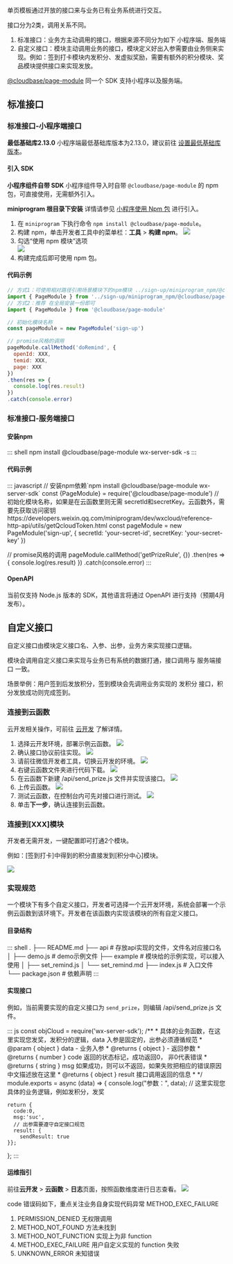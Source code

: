 单页模板通过开放的接口来与业务已有业务系统进行交互。

接口分为2类，调用关系不同。
1. 标准接口：业务方主动调用的接口，根据来源不同分为如下 小程序端、服务端
2. 自定义接口：模块主动调用业务的接口，模块定义好出入参需要由业务侧来实现。例如：签到打卡模块内发积分、发虚拟奖励，需要有额外的积分模块、奖品模块提供接口来实现发放。


[@cloudbase/page-module](https://www.npmjs.com/package/@cloudbase/page-module) 同一个 SDK 支持小程序以及服务端。

## 标准接口
### 标准接口-小程序端接口

**最低基础库2.13.0**
小程序端最低基础库版本为2.13.0，建议前往 [设置最低基础库版本](https://developers.weixin.qq.com/miniprogram/dev/framework/compatibility.html#%E8%AE%BE%E7%BD%AE%E6%9C%80%E4%BD%8E%E5%9F%BA%E7%A1%80%E5%BA%93%E7%89%88%E6%9C%AC)。

#### 引入 SDK

**小程序组件自带 SDK**
小程序组件导入时自带 `@cloudbase/page-module` 的 npm 包，可直接使用，无需额外引入。

**miniprogram 根目录下安装**
详情请参见 [小程序使用 Npm 包](https://developers.weixin.qq.com/miniprogram/dev/devtools/npm.html) 进行引入。

1. 在 `miniprogram` 下执行命令 `npm install @cloudbase/page-module`。
2. 构建 npm，单击开发者工具中的菜单栏：**工具** > **构建 npm**。
![](https://res.wx.qq.com/wxdoc/dist/assets/img/construction.408e13ae.png)
3. 勾选“使用 npm 模块”选项  
![](https://qcloudimg.tencent-cloud.cn/raw/1c8368a115ad0b17c8eaa31e93296ff3.png)
4. 构建完成后即可使用 npm 包。

#### 代码示例
```js
// 方式1：可使用相对路径引用场景模块下的npm模块 ../sign-up/miniprogram_npm/@cloudbase/page-module
import { PageModule } from '../sign-up/miniprogram_npm/@cloudbase/page-module'
// 方式2：推荐 在全局安装一份即可 
import { PageModule } from '@cloudbase/page-module'

// 初始化模块名称
const pageModule = new PageModule('sign-up')

// promise风格的调用
pageModule.callMethod('doRemind', {
  openId: XXX,
  temid: XXX,
  page: XXX
})
.then(res => {
  console.log(res.result)
})
.catch(console.error)
```

###  标准接口-服务端接口
#### 安装npm
<dx-codeblock>
:::  shell
npm install @cloudbase/page-module wx-server-sdk -s
:::
</dx-codeblock>


#### 代码示例
<dx-codeblock>
:::  javascript
// 安装npm依赖`npm install @cloudbase/page-module wx-server-sdk`
const {PageModule} = require('@cloudbase/page-module')
// 初始化模块名称，如果是在云函数里则无需 secretId和secretKey。云函数外，需要先获取访问密钥 https://developers.weixin.qq.com/miniprogram/dev/wxcloud/reference-http-api/utils/getQcloudToken.html
const pageModule = new PageModule('sign-up', {
    secretId: 'your-secret-id',
    secretKey: 'your-secret-key'
})

// promise风格的调用
pageModule.callMethod('getPrizeRule', {})
.then(res => {
  console.log(res.result)
})
.catch(console.error)
:::
</dx-codeblock>

#### OpenAPI
当前仅支持 Node.js 版本的 SDK，其他语言将通过 OpenAPI 进行支持（预期4月发布）。



## 自定义接口
自定义接口由模块定义接口名、入参、出参，业务方来实现接口逻辑。

模块会调用自定义接口来实现与业务已有系统的数据打通，接口调用与 服务端接口 一致。

场景举例：用户签到后发放积分，签到模块会先调用业务实现的 发积分 接口，积分发放成功则完成签到。

### 连接到云函数
云开发相关操作，可前往 [云开发](https://developers.weixin.qq.com/miniprogram/dev/wxcloud/basis/getting-started.html) 了解详情。

1. 选择云开发环境，部署示例云函数。
![](https://qcloudimg.tencent-cloud.cn/raw/b54def8b602f5c4b36547a48e2887106.png)
1. 确认接口协议前往实现。
![](https://qcloudimg.tencent-cloud.cn/raw/6ac29617fb863c22f2c1b6666d17eb80.png)
1. 请前往微信开发者工具，切换云开发的环境。
![](https://qcloudimg.tencent-cloud.cn/raw/606f4351cf22f57165eef1ad6dd1c64e.png)
1. 右键云函数文件夹进行代码下载。
![](https://qcloudimg.tencent-cloud.cn/raw/cf05ca39fec115cd8e39954973e89d18.png)
1. 在云函数下新建 /api/send_prize.js 文件并实现该接口。
![](https://qcloudimg.tencent-cloud.cn/raw/cf05ca39fec115cd8e39954973e89d18.png)
1. 上传云函数。
![](https://qcloudimg.tencent-cloud.cn/raw/bd1e4e3145dc632a202e1be25ceaeba6.png)
1. 测试云函数，在控制台内可先对接口进行测试。
![](https://qcloudimg.tencent-cloud.cn/raw/1602826d18a33c4874627ba3a01b6747.png)
1. 单击**下一步**，确认连接到云函数。

### 连接到[XXX]模块
开发者无需开发，一键配置即可打通2个模块。

例如：[签到打卡]中得到的积分直接发到[积分中心]模块。

![](https://qcloudimg.tencent-cloud.cn/raw/9a256f209cfd30b00bad71e07945c82b.png)
### 实现规范
一个模块下有多个自定义接口，开发者可选择一个云开发环境，系统会部署一个示例云函数到该环境下。开发者在该函数内实现该模块的所有自定义接口。

#### 目录结构
<dx-codeblock>
:::  shell
.
├── README.md
├── api # 存放api实现的文件，文件名对应接口名
│   ├── demo.js # demo示例文件
├── example # 模块给的示例实现，可以接入使用
│   ├── set_remind.js
│   └── set_remind.md
├── index.js # 入口文件
└── package.json # 依赖声明
:::
</dx-codeblock>

#### 实现接口
例如，当前需要实现的自定义接口为 `send_prize`，则编辑 /api/send_prize.js 文件。

<dx-codeblock>
:::  js
const objCloud = require('wx-server-sdk');
/**
 * 具体的业务函数，在这里实现您发奖，发积分的逻辑，data 入参是固定的，出参必须遵循规范
 * @param { object } data - 业务入参
 * @returns { object } - 返回参数
 * @returns { number } code 返回的状态标记，成功返回0， 非0代表错误
 * @returns { string } msg  如果成功，则可以不返回，如果失败把相应的错误原因中文描述放在这里
 * @returns { object } result 接口调用返回的信息
 * 
 */
module.exports = async (data) => {
    console.log("参数：", data);
    // 这里实现您具体的业务逻辑，例如发积分，发奖
    
    return {
      code:0,
      msg:'suc',
      // 出参需要遵守自定接口规范
      result: {
        sendResult: true
    }};
};
:::
</dx-codeblock>

#### 运维指引
前往**云开发** > **云函数** > **日志**页面，按照函数维度进行日志查看。
![](https://qcloudimg.tencent-cloud.cn/raw/3b466a812a40085b71aaa78a8d94f54c.png)

code 错误码如下，重点关注业务自身实现代码异常 METHOD_EXEC_FAILURE

1. PERMISSION_DENIED 无权限调用
2. METHOD_NOT_FOUND 方法未找到
3. METHOD_NOT_FUNCTION 实现上为非 function
4. METHOD_EXEC_FAILURE 用户自定义实现的 function 失败
5. UNKNOWN_ERROR 未知错误